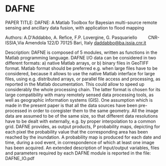 # DAFNE
PAPER TITLE:
DAFNE: A Matlab Toolbox for Bayesian multi-source remote sensing and ancillary data fusion, with application to flood mapping

Authors: A.D'Addabbo, A. Refice, F.P. Lovergine, G. Pasquariello
          CNR-ISSIA,Via Amendola 122/D 70125 Bari, Italy
          daddabbo@ba.issia.cnr.it
          
Description: 
DAFNE is composed of 5 modules, written as functions in the Matlab programming language.
DAFNE I/O data can be considered in two different formats: a) native Matlab arrays, or b) binary files in GeoTIFF format. Matlab format should be preferred e.g. when large files have to be considered, because it allows to use the native Matlab interface for large files, using e.g. distributed arrays, or parallel file access and processing, as reported in the Matlab documentation. This could allow to speed up considerably the whole processing chain. The latter format is chosen for its large compatibility with many remotely sensed data processing tools, as well as geographic information systems (GIS). One assumption which is made in the present paper is that all the data sources have been pre-processed in order to coregister them to the same geometry. All the image data are assumed to be of the same size, so that different data resolutions have to be dealt with externally, e.g. by proper interpolation to a common grid.
DAFNE provides, as output products, P probability maps, depicting for each pixel the probability value that the corresponding area has been reached by the inundation. A probability map is produced for each date and time, during a ood event, in correspondence of which at least one image has been acquired.
An extended description of Input/output variables, files and parameters required by each DAFNE module is reported in the file: DAFNE_IO.pdf
